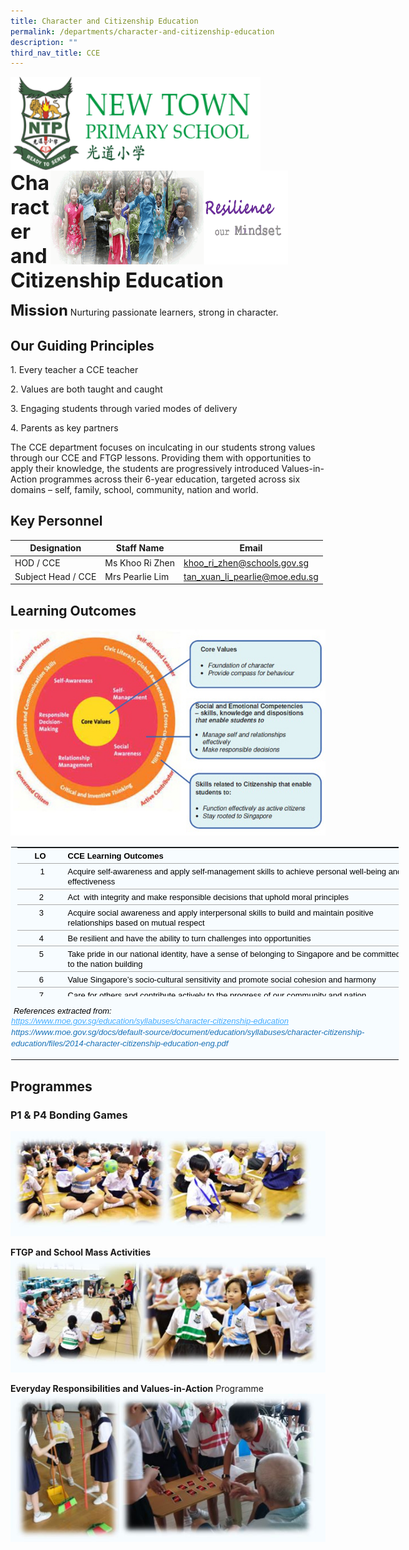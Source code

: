 ```yaml
---
title: Character and Citizenship Education
permalink: /departments/character-and-citizenship-education
description: ""
third_nav_title: CCE
---
```

<img src="/images/logosub.png" style="width:400px;height:150px;margin-left:0px;" align = "left">

<img src="/images/Header%20GIF.gif" style="width:380px;height:150px;margin-right:60px;" align = "right">
<br><br><br><br><br><br>

**<font size=6>Character and Citizenship Education</font>**

**<font size=5>Mission</font>**
Nurturing passionate learners, strong in character.  
  

Our Guiding Principles
----------------------


1\. Every teacher a CCE teacher

2\. Values are both taught and caught

3\. Engaging students through varied modes of delivery

4\. Parents as key partners 


The CCE department focuses on inculcating in our students strong values through our CCE and FTGP lessons. Providing them with opportunities to apply their knowledge, the students are progressively introduced Values-in-Action programmes across their 6-year education, targeted across six domains – self, family, school, community, nation and world.  

  

Key Personnel
-------------

| Designation | Staff Name | Email |
| --- | --- | --- |
| HOD / CCE | Ms Khoo Ri Zhen | [khoo\_ri\_zhen@schools.gov.sg](mailto:khoo_ri_zhen@schools.gov.sg)  |
| Subject Head / CCE | Mrs Pearlie Lim | [tan\_xuan\_li\_pearlie@moe.edu.sg](mailto:tan_xuan_li_pearlie@moe.edu.sg) |

Learning Outcomes
-----------------
![](/images/Departments/CCE%201.jpg)

<table class="ives_tab_kosong ive_eobj_center" style="margin: auto; outline: 0px; padding: 0px; border-collapse: collapse; clear: both; border: 1px solid transparent; table-layout: fixed; color: rgb(0, 0, 0); font-family: Calibri, sans-serif; font-size: 14px; font-style: normal; font-variant-ligatures: normal; font-variant-caps: normal; font-weight: 400; letter-spacing: normal; orphans: 2; text-align: left; text-transform: none; white-space: normal; widows: 2; word-spacing: 0px; -webkit-text-stroke-width: 0px; background-color: rgb(247, 252, 255); text-decoration-thickness: initial; text-decoration-style: initial; text-decoration-color: initial; width: 621.5px;"><tbody style="margin: 0px; outline: 0px; padding: 0px;"><tr style="margin: 0px; outline: 0px; padding: 0px;"><td style="margin: 0px; outline: 0px; padding: 0px 15px 15px 0px; vertical-align: top; width: 621px;"><table class="ive_eobj_right iveo_table ives_tab_simple" style="margin: 0px 0px 0px 10px; outline: 0px; padding: 0px; border-collapse: collapse; float: right; border: none; width: 621px; height: 238px;"><tbody style="margin: 0px; outline: 0px; padding: 0px;"><tr style="margin: 0px; outline: 0px; padding: 0px;"><th style="margin: 0px; outline: 0px; padding: 4px; text-align: center; vertical-align: top; background-color: transparent; border-bottom: 1px solid rgb(170, 170, 170); color: inherit; width: 70px;"><font face="arial, sans-serif" size="2" style="margin: 0px; outline: 0px; padding: 0px;">LO&nbsp;</font></th><th style="margin: 0px; outline: 0px; padding: 4px; text-align: left; vertical-align: top; background-color: transparent; border-bottom: 1px solid rgb(170, 170, 170); color: inherit; width: 550px;"><font face="arial, sans-serif" size="2" style="margin: 0px; outline: 0px; padding: 0px;">CCE Learning Outcomes</font></th></tr><tr style="margin: 0px; outline: 0px; padding: 0px;"><td style="margin: 0px; outline: 0px; padding: 4px; text-align: center; vertical-align: top; background-color: transparent; border-bottom: 1px solid rgb(170, 170, 170); color: inherit;"><font face="arial, sans-serif" size="2" style="margin: 0px; outline: 0px; padding: 0px;">&nbsp;1</font></td><td style="margin: 0px; outline: 0px; padding: 4px; text-align: left; vertical-align: top; background-color: transparent; border-bottom: 1px solid rgb(170, 170, 170); color: inherit;"><font face="arial, sans-serif" size="2" style="margin: 0px; outline: 0px; padding: 0px;">Acquire self-awareness and apply self-management skills to achieve personal well-being and effectiveness</font></td></tr><tr style="margin: 0px; outline: 0px; padding: 0px;"><td style="margin: 0px; outline: 0px; padding: 4px; text-align: center; vertical-align: top; background-color: transparent; border-bottom: 1px solid rgb(170, 170, 170); color: inherit; width: 60px;"><font face="arial, sans-serif" size="2" style="margin: 0px; outline: 0px; padding: 0px;">2</font></td><td style="margin: 0px; outline: 0px; padding: 4px; text-align: left; vertical-align: top; background-color: transparent; border-bottom: 1px solid rgb(170, 170, 170); color: inherit; width: 60px;"><font face="arial, sans-serif" size="2" style="margin: 0px; outline: 0px; padding: 0px;">Act&nbsp; with integrity and make responsible decisions that uphold moral principles</font></td></tr><tr style="margin: 0px; outline: 0px; padding: 0px;"><td style="margin: 0px; outline: 0px; padding: 4px; text-align: center; vertical-align: top; background-color: transparent; border-bottom: 1px solid rgb(170, 170, 170); color: inherit; width: 60px;"><font face="arial, sans-serif" size="2" style="margin: 0px; outline: 0px; padding: 0px;">3</font></td><td style="margin: 0px; outline: 0px; padding: 4px; text-align: left; vertical-align: top; background-color: transparent; border-bottom: 1px solid rgb(170, 170, 170); color: inherit; width: 60px;"><font face="arial, sans-serif" size="2" style="margin: 0px; outline: 0px; padding: 0px;">Acquire social awareness and apply interpersonal skills to build and maintain positive relationships based on mutual respect</font></td></tr><tr style="margin: 0px; outline: 0px; padding: 0px;"><td style="margin: 0px; outline: 0px; padding: 4px; text-align: center; vertical-align: top; background-color: transparent; border-bottom: 1px solid rgb(170, 170, 170); color: inherit;"><font face="arial, sans-serif" size="2" style="margin: 0px; outline: 0px; padding: 0px;">4</font></td><td style="margin: 0px; outline: 0px; padding: 4px; text-align: left; vertical-align: top; background-color: transparent; border-bottom: 1px solid rgb(170, 170, 170); color: inherit;"><font face="arial, sans-serif" size="2" style="margin: 0px; outline: 0px; padding: 0px;">Be resilient and have the ability to turn challenges into opportunities&nbsp;</font></td></tr><tr style="margin: 0px; outline: 0px; padding: 0px;"><td style="margin: 0px; outline: 0px; padding: 4px; text-align: center; vertical-align: top; background-color: transparent; border-bottom: 1px solid rgb(170, 170, 170); color: inherit;"><font face="arial, sans-serif" size="2" style="margin: 0px; outline: 0px; padding: 0px;">5</font></td><td style="margin: 0px; outline: 0px; padding: 4px; text-align: left; vertical-align: top; background-color: transparent; border-bottom: 1px solid rgb(170, 170, 170); color: inherit;"><font face="arial, sans-serif" size="2" style="margin: 0px; outline: 0px; padding: 0px;">Take pride in our national identity, have a sense of belonging to Singapore and be committed to the nation building</font></td></tr><tr style="margin: 0px; outline: 0px; padding: 0px;"><td style="margin: 0px; outline: 0px; padding: 4px; text-align: center; vertical-align: top; background-color: transparent; border-bottom: 1px solid rgb(170, 170, 170); color: inherit;"><font face="arial, sans-serif" size="2" style="margin: 0px; outline: 0px; padding: 0px;">6</font></td><td style="margin: 0px; outline: 0px; padding: 4px; text-align: left; vertical-align: top; background-color: transparent; border-bottom: 1px solid rgb(170, 170, 170); color: inherit;"><font face="arial, sans-serif" size="2" style="margin: 0px; outline: 0px; padding: 0px;">Value Singapore’s socio-cultural sensitivity and promote social cohesion and harmony</font></td></tr><tr style="margin: 0px; outline: 0px; padding: 0px;"><td style="margin: 0px; outline: 0px; padding: 4px; text-align: center; vertical-align: top; background-color: transparent; border-bottom: 1px solid rgb(170, 170, 170); color: inherit;"><font face="arial, sans-serif" size="2" style="margin: 0px; outline: 0px; padding: 0px;">7</font></td><td style="margin: 0px; outline: 0px; padding: 4px; text-align: left; vertical-align: top; background-color: transparent; border-bottom: 1px solid rgb(170, 170, 170); color: inherit;"><font face="arial, sans-serif" size="2" style="margin: 0px; outline: 0px; padding: 0px;">Care for others and contribute actively to the progress of our community and nation</font></td></tr><tr style="margin: 0px; outline: 0px; padding: 0px;"><td style="margin: 0px; outline: 0px; padding: 4px; text-align: center; vertical-align: top; background-color: transparent; border-bottom: 1px solid rgb(170, 170, 170); color: inherit;"><font face="arial, sans-serif" size="2" style="margin: 0px; outline: 0px; padding: 0px;">8</font></td><td style="margin: 0px; outline: 0px; padding: 4px; text-align: left; vertical-align: top; background-color: transparent; border-bottom: 1px solid rgb(170, 170, 170); color: inherit;"><font face="arial, sans-serif" size="2" style="margin: 0px; outline: 0px; padding: 0px;">Reflect on and respond to community, national and global issues, as an informed and responsible citizen&nbsp;</font></td></tr></tbody></table></td></tr><tr style="margin: 0px; outline: 0px; padding: 0px;"><td style="margin: 0px; outline: 0px; padding: 0px 15px 15px 0px; vertical-align: top;">&nbsp;<i style="margin: 0px; outline: 0px; padding: 0px; background-color: initial; font-family: arial, sans-serif; font-size: small;">References extracted from:&nbsp;</i><div style="margin: 0px; outline: 0px; padding: 0px; line-height: 18.2px; font-family: arial, sans-serif; font-size: small;"><a href="https://www.moe.gov.sg/education/syllabuses/character-citizenship-education" target="_blank" style="margin: 0px; outline: 0px; padding: 0px; color: rgb(69, 173, 255); text-decoration: underline;"><i style="margin: 0px; outline: 0px; padding: 0px;">https://www.moe.gov.sg/education/syllabuses/character-citizenship-education</i></a></div><div style="margin: 0px; outline: 0px; padding: 0px; line-height: 18.2px; font-family: arial, sans-serif; font-size: small;"><a href="https://www.moe.gov.sg/docs/default-source/document/education/syllabuses/character-citizenship-education/files/2014-character-citizenship-education-eng.pdf" target="_blank" style="margin: 0px; outline: 0px; padding: 0px; color: rgb(24, 112, 182); text-decoration: none;"><i style="margin: 0px; outline: 0px; padding: 0px;">https://www.moe.gov.sg/docs/default-source/document/education/syllabuses/character-citizenship-education/files/2014-character-citizenship-education-eng.pdf</i></a></div></td></tr></tbody></table>

Programmes
----------

  

### P1 & P4 Bonding Games
![](/images/Departments/CCE%202.jpg)

**FTGP and School Mass Activities**
![](/images/Departments/CCE%203.jpg)

**Everyday Responsibilities and Values-in-Action** Programme
![](/images/Departments/CCE%204.jpg)